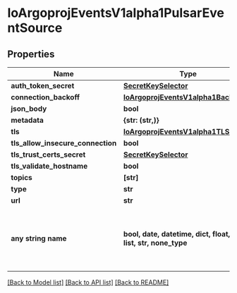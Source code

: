 # IoArgoprojEventsV1alpha1PulsarEventSource


## Properties
Name | Type | Description | Notes
------------ | ------------- | ------------- | -------------
**auth_token_secret** | [**SecretKeySelector**](SecretKeySelector.md) |  | [optional] 
**connection_backoff** | [**IoArgoprojEventsV1alpha1Backoff**](IoArgoprojEventsV1alpha1Backoff.md) |  | [optional] 
**json_body** | **bool** |  | [optional] 
**metadata** | **{str: (str,)}** |  | [optional] 
**tls** | [**IoArgoprojEventsV1alpha1TLSConfig**](IoArgoprojEventsV1alpha1TLSConfig.md) |  | [optional] 
**tls_allow_insecure_connection** | **bool** |  | [optional] 
**tls_trust_certs_secret** | [**SecretKeySelector**](SecretKeySelector.md) |  | [optional] 
**tls_validate_hostname** | **bool** |  | [optional] 
**topics** | **[str]** |  | [optional] 
**type** | **str** |  | [optional] 
**url** | **str** |  | [optional] 
**any string name** | **bool, date, datetime, dict, float, int, list, str, none_type** | any string name can be used but the value must be the correct type | [optional]

[[Back to Model list]](../README.md#documentation-for-models) [[Back to API list]](../README.md#documentation-for-api-endpoints) [[Back to README]](../README.md)


